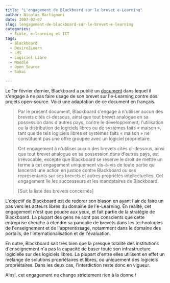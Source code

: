 ```yaml
---
title: "L'engagement de Blackboard sur le brevet e-Learning"
author: Nicolas Martignoni
date: 2007-02-07
slug: lengagement-de-blackboard-sur-le-brevet-e-learning
categories:
  - École, e-learning et ICT
tags:
  - Blackboard
  - Desire2Learn
  - LMS
  - Logiciel Libre
  - Moodle
  - Open Source
  - Sakai

---
```

Le 1er février dernier, Blackboard a publié un [document][1] dans lequel il s'engage à ne pas faire usage de son brevet sur l'e-Learning contre des projets open-source. Voici une adaptation de ce document en français.

> Par le présent document, Blackboard s'engage à n'utiliser aucun des brevets cités ci-dessous, ainsi que tout brevet analogue en sa possession dans d'autres pays, contre le développement, l'utilisation ou la distribution de logiciels libres ou de systèmes faits « maison », tant que de tels logiciels libres et systèmes faits « maison » ne constituent pas une offre groupée avec un logiciel propriétaire.
>
> Cet engagement à n'utiliser aucun des brevets cités ci-dessous, ainsi que tout brevet analogue en sa possession dans d'autres pays, est irrévocable, excepté que Blackboard se réserve le droit de mettre un terme à cet engagement uniquement vis-à-vis de toute partie qui lancerait une action en justice contre Blackboard ou ses représentants sur ses brevets et autres propriétés intellectuelles. Cet engagement lie les successeurs et les mandataires de Blackboard.
>
> [Suit la liste des brevets concernés]

L'objectif de Blackboard est de redorer son blason en ayant l'air de faire un pas vers les acteurs libres du domaine de l'e-Learning. En réalité, cet engagement n'est que poudre aux yeux, et fait partie de la stratégie de Blackboard. La plupart des gens ne sont pas conscients que cette entreprise cherche à étendre sa panoplie de brevets dans les technologies de l'enseignement et de l'apprentissage, notamment dans le domaine des portails, de l'internationalisation et de l'évaluation.

En outre, Blackboard sait très bien que la presque totalité des institutions d'enseignement n'a pas la capacité de baser toute son infrastructure logicielle sur des logiciels libres. La plupart d'entre elles utilisent en effet un mélange de solutions propriétaires et libres, ou uniquement des logiciels propriétaires. Dans les deux cas, l'interdiction reste donc en vigueur.

Ainsi, cet engagement ne change strictement rien à la donne !

 [1]: http://blackboard.com/patent/FAQ_013107.htm

<!--more-->
